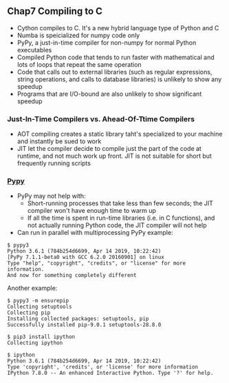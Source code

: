 ## Chap7 Compiling to C
* Cython compiles to C. It's a new hybrid language type of Python and C
* Numba is speicialized for numpy code only
* PyPy, a just-in-time compiler for non-numpy for normal Python executables
* Compiled Python code that tends to run faster with mathematical and lots of loops that repeat the same operation
* Code that calls out to external libraries (such as regular expressions, string operations, and calls to database libraries) is unlikely to show any speedup 
* Programs that are I/O-bound are also unlikely to show significant speedup


### Just-In-Time Compilers vs. Ahead-Of-Ttime Compilers
* AOT compiling creates a static library taht's specialized to your machine and instantly be sued to work
* JIT let the compiler decide to compile just the part of the code at runtime, and not much work up front. JIT is not suitable for short but frequently running scripts


### [Pypy](https://www.pypy.org/)
* PyPy may not help with:
  * Short-running processes that take less than few seconds; the JIT compiler won't have enough time to warm up
  * If all the time is spent in run-time libraries (i.e. in C functions), and not actually running Python code, the JIT compiler will not help
* Can run in parallel with multiprocessing
PyPy example:
```
$ pypy3
Python 3.6.1 (784b254d6699, Apr 14 2019, 10:22:42)
[PyPy 7.1.1-beta0 with GCC 6.2.0 20160901] on linux
Type "help", "copyright", "credits", or "license" for more information.
And now for something completely different
```
Another example:
```
$ pypy3 -m ensurepip
Collecting setuptools
Collecting pip
Installing collected packages: setuptools, pip
Successfully installed pip-9.0.1 setuptools-28.8.0

$ pip3 install ipython
Collecting ipython

$ ipython
Python 3.6.1 (784b254d6699, Apr 14 2019, 10:22:42)
Type 'copyright', 'credits', or 'license' for more information
IPython 7.8.0 -- An enhanced Interactive Python. Type '?' for help.
```
